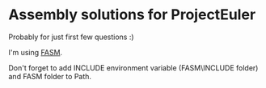 # Assembly solutions for ProjectEuler
Probably for just first few questions :) 

I'm using [FASM](https://flatassembler.net/).

Don't forget to add INCLUDE environment variable (FASM\INCLUDE folder) and FASM folder to Path.

